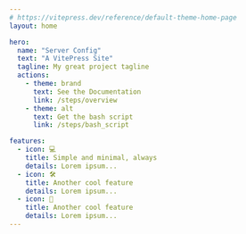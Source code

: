 ```yaml
---
# https://vitepress.dev/reference/default-theme-home-page
layout: home

hero:
  name: "Server Config"
  text: "A VitePress Site"
  tagline: My great project tagline
  actions:
    - theme: brand
      text: See the Documentation
      link: /steps/overview
    - theme: alt
      text: Get the bash script
      link: /steps/bash_script

features:
  - icon: 💻
    title: Simple and minimal, always
    details: Lorem ipsum...
  - icon: 🛠
    title: Another cool feature
    details: Lorem ipsum...
  - icon: 🐳
    title: Another cool feature
    details: Lorem ipsum...
---
```


